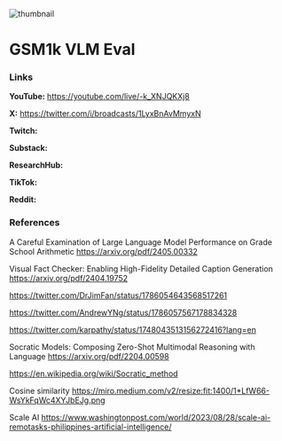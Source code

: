 ![thumbnail](thumbnail.png)

# GSM1k VLM Eval

### Links

**YouTube:** https://youtube.com/live/-k_XNJQKXj8

**X:** https://twitter.com/i/broadcasts/1LyxBnAvMmyxN

**Twitch:**

**Substack:**

**ResearchHub:**

**TikTok:**

**Reddit:**

### References

A Careful Examination of Large Language Model Performance on Grade School Arithmetic
https://arxiv.org/pdf/2405.00332

Visual Fact Checker: Enabling High-Fidelity Detailed Caption Generation
https://arxiv.org/pdf/2404.19752

https://twitter.com/DrJimFan/status/1786054643568517261

https://twitter.com/AndrewYNg/status/1786057567178834328

https://twitter.com/karpathy/status/1748043513156272416?lang=en

Socratic Models: Composing Zero-Shot Multimodal Reasoning with Language
https://arxiv.org/pdf/2204.00598

https://en.wikipedia.org/wiki/Socratic_method

Cosine similarity
https://miro.medium.com/v2/resize:fit:1400/1*LfW66-WsYkFqWc4XYJbEJg.png

Scale AI
https://www.washingtonpost.com/world/2023/08/28/scale-ai-remotasks-philippines-artificial-intelligence/
